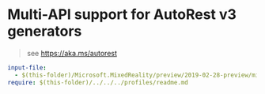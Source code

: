 # Multi-API support for AutoRest v3 generators

> see https://aka.ms/autorest

``` yaml $(enable-multi-api)
input-file:
  - $(this-folder)/Microsoft.MixedReality/preview/2019-02-28-preview/mixedreality.json
require: $(this-folder)/../../../profiles/readme.md
```
